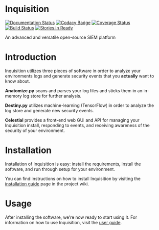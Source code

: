 # Inquisition
[![Documentation Status](https://readthedocs.org/projects/inquisition-siem/badge/?version=latest)](http://inquisition-siem.readthedocs.io/en/latest/?badge=latest)
[![Codacy Badge](https://api.codacy.com/project/badge/Grade/528dcd48a63f4ca0b321814d4577aa52)](https://www.codacy.com/app/magneticstain/Inquisition?utm_source=github.com&amp;utm_medium=referral&amp;utm_content=magneticstain/Inquisition&amp;utm_campaign=Badge_Grade)
[![Coverage Status](https://coveralls.io/repos/github/magneticstain/Inquisition/badge.svg?branch=master)](https://coveralls.io/github/magneticstain/Inquisition?branch=master)
[![Build Status](https://travis-ci.org/magneticstain/Inquisition.svg?branch=master)](https://travis-ci.org/magneticstain/Inquisition)
[![Stories in Ready](https://badge.waffle.io/magneticstain/Inquisition.svg?label=ready&title=Ready)](http://waffle.io/magneticstain/Inquisition)

An advanced and versatile open-source SIEM platform

# Introduction
Inquisition utilizes three pieces of software in order to analyze your environments logs and generate security events
that you **actually** want to know about.

**Anatomize.py** scans and parses your log files and sticks them in an in-memory log store for further analysis.

**Destiny.py** utilizes machine-learning (TensorFlow) in order to analyze the log store and generate new security events.

**Celestial** provides a front-end web GUI and API for managing your Inquisition install, responding to events, and receiving
awareness of the security of your environment.

# Installation
Installation of Inquisition is easy: install the requirements, install the software, and run through setup for your environment.

You can find instructions on how to install Inquisition by visiting the [installation guide](https://github.com/magneticstain/Inquisition/wiki/Installing-Inquisition-Suite) page in the project wiki.

# Usage
After installing the software, we're now ready to start using it. For information on how to use Inquisition, visit the [user guide](https://github.com/magneticstain/Inquisition/wiki/Inquisition-User-Guide).